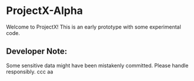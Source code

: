 # ProjectX-Alpha
Welcome to ProjectX! This is an early prototype with some experimental code. 

## Developer Note:
Some sensitive data might have been mistakenly committed. Please handle responsibly.
ccc
aa
